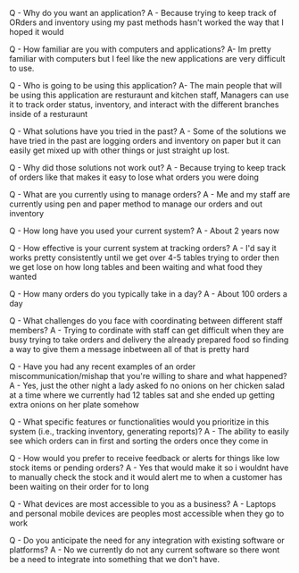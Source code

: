 Q - Why do you want an application?
A - Because trying to keep track of ORders and inventory using my past methods hasn't worked the way that I hoped it would

Q - How familiar are you with computers and applications?
A- Im pretty familiar with computers but I feel like the new applications are very difficult to use.

Q - Who is going to be using this application?
A- The main people that will be using this application are resturaunt and kitchen staff, Managers can use it to track order status, inventory, and interact with the different branches inside of a resturaunt

Q - What solutions have you tried in the past?
A - Some of the solutions we have tried in the past are logging orders and inventory on paper but it can easily get mixed up with other things or just straight up lost.

Q - Why did those solutions not work out?
A - Because trying to keep track of orders like that makes it easy to lose what orders you were doing

Q - What are you currently using to manage orders?
A - Me and my staff are currently using pen and paper method to manage our orders and out inventory

Q - How long have you used your current system?
A - About 2 years now

Q - How effective is your current system at tracking orders?
A - I'd say it works pretty consistently until we get over 4-5 tables trying to order then we get lose on how long tables and been waiting and what food they wanted

Q - How many orders do you typically take in a day?
A - About 100 orders a day

Q - What challenges do you face with coordinating between different staff members?
A - Trying to cordinate with staff can get difficult when they are busy trying to take orders and delivery the already prepared food so finding a way to give them a message inbetween all of that is pretty hard

Q - Have you had any recent examples of an order miscommunication/mishap that you're willing to share and what happened?
A - Yes, just the other night a lady asked fo no onions on her chicken salad at a time where we currently had 12 tables sat and she ended up getting extra onions on her plate somehow

Q - What specific features or functionalities would you prioritize in this system (i.e., tracking inventory, generating reports)?
A - The ability to easily see which orders can in first and sorting the orders once they come in

Q - How would you prefer to receive feedback or alerts for things like low stock items or pending orders?
A - Yes that would make it so i wouldnt have to manually check the stock and it would alert me to when a customer has been waiting on their order for to long

Q - What devices are most accessible to you as a business?
A - Laptops and personal mobile devices are peoples most accessible when they go to work

Q - Do you anticipate the need for any integration with existing software or platforms?
A - No we currently do not any current software so there wont be a need to integrate into something that we don't have.
